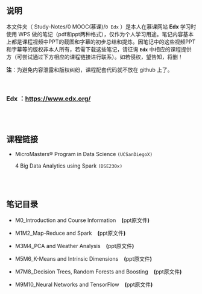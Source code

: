 ## 说明
本文件夹（ Study-Notes/0 MOOC(慕课)/`0 Edx` ）是本人在慕课网站 **Edx** 学习时使用 WPS 做的笔记（pdf和ppt两种格式），仅作为个人学习用途。笔记内容基本上都是课程视频中PPT的截图和字幕的初步总结和提炼。因笔记中的这些视频PPT和字幕等的版权非本人所有，若需下载这些笔记，请征询 **`Edx`** 中相应的课程提供方（可尝试通过下方相应的课程链接进行联系）。如若侵权，望告知，将删！

**注**：为避免内容泄露和版权纠纷，课程配套代码就不放在 github 上了。

<br>

### Edx ：https://www.edx.org/

<br>
<br>


## 课程链接
* <a href="https://www.edx.org/micromasters/uc-san-diegox-data-science" style="text-decoration:none">MicroMasters® Program in Data Science</a> `(UCSanDiegoX)`

	4 <a href="https://www.edx.org/course/big-data-analytics-using-spark" style="text-decoration:none">Big Data Analytics using Spark</a> `(DSE230x)`

<br>
<br>

## 笔记目录
* <a href="https://abrachan.github.io/Study-Notes/0 MOOC(慕课)/0 Edx/0 MicroMasters Program_Data Science (UCSanDiegoX)/4 Big Data Analytics using Spark (DSE230x)/M0_Introduction and Course Information.pdf" style="text-decoration:none">M0_Introduction and Course Information</a> &ensp; **(**<a href="https://kdocs.cn/l/cgFSdsHRG0ET" style="text-decoration:none">ppt原文件</a>**)**

* <a href="https://abrachan.github.io/Study-Notes/0 MOOC(慕课)/0 Edx/0 MicroMasters Program_Data Science (UCSanDiegoX)/4 Big Data Analytics using Spark (DSE230x)/M1M2_Map-Reduce and Spark.pdf" style="text-decoration:none">M1M2_Map-Reduce and Spark</a> &ensp; **(**<a href="https://kdocs.cn/l/cfEHDv8nvVvU" style="text-decoration:none">ppt原文件</a>**)**

* <a href="https://abrachan.github.io/Study-Notes/0 MOOC(慕课)/0 Edx/0 MicroMasters Program_Data Science (UCSanDiegoX)/4 Big Data Analytics using Spark (DSE230x)/M3M4_PCA and Weather Analysis.pdf" style="text-decoration:none">M3M4_PCA and Weather Analysis</a> &ensp; **(**<a href="https://kdocs.cn/l/ckabQtjQfi29" style="text-decoration:none">ppt原文件</a>**)**

* <a href="https://abrachan.github.io/Study-Notes/0 MOOC(慕课)/0 Edx/0 MicroMasters Program_Data Science (UCSanDiegoX)/4 Big Data Analytics using Spark (DSE230x)/M5M6_K-Means and Intrinsic Dimensions.pdf" style="text-decoration:none">M5M6_K-Means and Intrinsic Dimensions</a> &ensp; **(**<a href="https://kdocs.cn/l/cmbQsxvLEbWf" style="text-decoration:none">ppt原文件</a>**)**

* <a href="https://abrachan.github.io/Study-Notes/0 MOOC(慕课)/0 Edx/0 MicroMasters Program_Data Science (UCSanDiegoX)/4 Big Data Analytics using Spark (DSE230x)/M7M8_Decision Trees, Random Forests and Boosting.pdf" style="text-decoration:none">M7M8_Decision Trees, Random Forests and Boosting</a> &ensp; **(**<a href="https://kdocs.cn/l/ckjyR2ClG6d8" style="text-decoration:none">ppt原文件</a>**)**

* <a href="https://abrachan.github.io/Study-Notes/0 MOOC(慕课)/0 Edx/0 MicroMasters Program_Data Science (UCSanDiegoX)/4 Big Data Analytics using Spark (DSE230x)/M9M10_Neural Networks and TensorFlow.pdf" style="text-decoration:none">M9M10_Neural Networks and TensorFlow</a> &ensp; **(**<a href="https://kdocs.cn/l/cdbL3HncCUTB" style="text-decoration:none">ppt原文件</a>**)**
